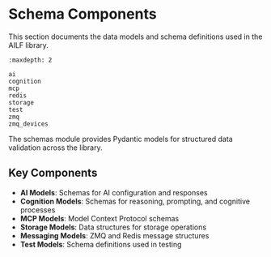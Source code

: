 # Schema Components

This section documents the data models and schema definitions used in the AILF library.

```{toctree}
:maxdepth: 2

ai
cognition
mcp
redis
storage
test
zmq
zmq_devices
```

The schemas module provides Pydantic models for structured data validation across the library.

## Key Components

- **AI Models**: Schemas for AI configuration and responses
- **Cognition Models**: Schemas for reasoning, prompting, and cognitive processes
- **MCP Models**: Model Context Protocol schemas
- **Storage Models**: Data structures for storage operations
- **Messaging Models**: ZMQ and Redis message structures
- **Test Models**: Schema definitions used in testing
